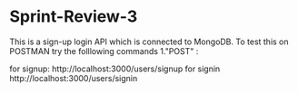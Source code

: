 # Sprint-Review-3
This is a sign-up login API which is connected to MongoDB.
To test this on POSTMAN try the folllowing commands
1."POST" :

for signup:
http://localhost:3000/users/signup
for signin
http://localhost:3000/users/signin
